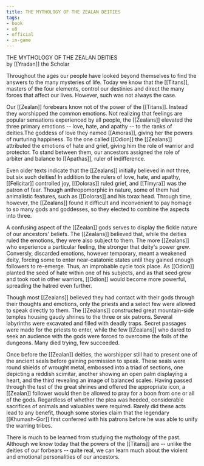 ```yaml
---
title: THE MYTHOLOGY OF THE ZEALAN DEITIES
tags:
- book
- u8
- official
- in-game
---
```


THE MYTHOLOGY OF THE ZEALAN DEITIES  
by [[Yradan]] the Scholar  
  
Throughout the ages our people have looked beyond themselves to find the answers to the many mysteries of life. Today we know that the [[Titans]], masters of the four elements, control our destinies and direct the many forces that affect our lives. However, such was not always the case.  
  
Our [[Zealan]] forebears know not of the power of the [[Titans]]. Instead they worshipped the common emotions. Not realizing that feelings are popular sensations experienced by all people, the [[Zealans]] elevated the three primary emotions -- love, hate, and apathy -- to the ranks of deities.The goddess of love they named [[Amoras]], giving her the powers of nurturing happiness. To the one called [[Odion]] the [[Zealans]] attributed the emotions of hate and grief, giving him the role of warrior and protector. To stand between them, our ancestors assigned the role of arbiter and balance to [[Apathas]], ruler of indifference.  
  
Even older texts indicate that the [[Zealans]] initially believed in not three, but six such deities! In addition to the rulers of love, hate, and apathy, [[Felicitar]] controlled joy, [[Doloras]] ruled grief, and [[Timyra]] was the patron of fear. Though anthropomorphic in nature, some of them had animalistic features, such as [[Doloras]] and his torax head. Through time, however, the [[Zealans]] found it difficult and inconvenient to pay homage to so many gods and goddesses, so they elected to combine the aspects into three.  
  
A confusing aspect of the [[Zealan]] gods serves to display the fickle nature of our ancestors' beliefs. The [[Zealans]] believed that, while the deities ruled the emotions, they were also subject to them. The more [[Zealans]] who experience a particular feeling, the stronger that deity's power grew. Conversly, discarded emotions, however temporary, meant a weakened deity, forcing some to enter near-catatonic states until they gained enough followers to re-emerge. Thus, an improbable cycle took place. As [[Odion]] planted the seed of hate within one of his subjects, and as that seed grew and took root in other warriors, [[Odion]] would become more powerful, spreading the hatred even further.  
  
Though most [[Zealans]] believed they had contact with their gods through their thoughts and emotions, only the priests and a select few were allowed to speak directly to them. The [[Zealans]] constructed great mountain-side temples housing gaudy shrines to the three or six patrons. Several labyrinths were excavated and filled with deadly traps. Secret passages were made for the priests to enter, while the few [[Zealans]] who dared to seek an audience with the gods were forced to overcome the foils of the dungeons. Many died trying, few succeeded.  
  
Once before the [[Zealan]] deities, the worshipper still had to present one of the ancient seals before gaining permission to speak. These seals were round shields of wrought metal, embossed into a triad of sections, one depicting a reddish scimitar, another showing an open palm displaying a heart, and the third revealing an image of balanced scales. Having passed through the test of the great shrines and offered the appropriate icon, a [[Zealan]] follower would then be allowed to pray for a boon from one or all of the gods. Regardless of whether the plea was heeded, considerable sacrifices of animals and valuables were required. Rarely did these acts lead to any benefit, though some stories claim that the legendary [[Khumash-Gor]] first conferred with his patrons before he was able to unify the warring tribes.  
  
There is much to be learned from studying the mythology of the past. Although we know today that the powers of the [[Titans]] are -- unlike the deities of our forbears -- quite real, we can learn much about the violent and emotional personalities of our ancestors.